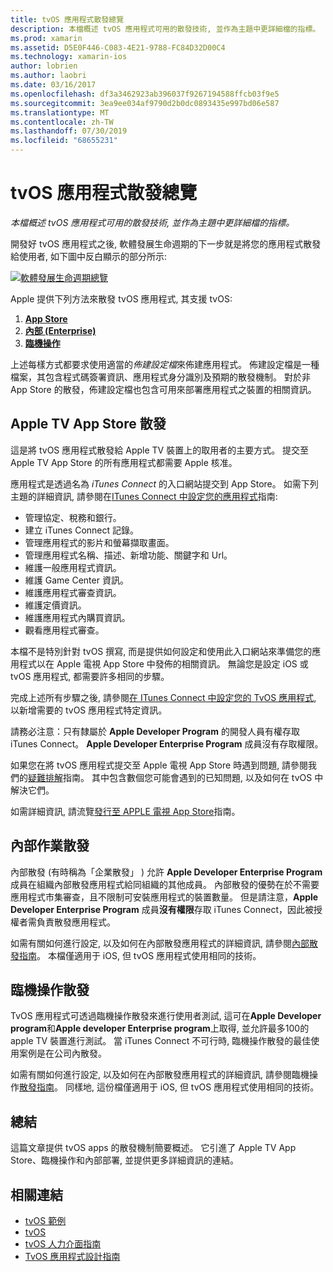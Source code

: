 ```yaml
---
title: tvOS 應用程式散發總覽
description: 本檔概述 tvOS 應用程式可用的散發技術, 並作為主題中更詳細檔的指標。
ms.prod: xamarin
ms.assetid: D5E0F446-C083-4E21-9788-FC84D32D00C4
ms.technology: xamarin-ios
author: lobrien
ms.author: laobri
ms.date: 03/16/2017
ms.openlocfilehash: df3a3462923ab396037f9267194588ffcb03f9e5
ms.sourcegitcommit: 3ea9ee034af9790d2b0dc0893435e997bd06e587
ms.translationtype: MT
ms.contentlocale: zh-TW
ms.lasthandoff: 07/30/2019
ms.locfileid: "68655231"
---
```

# <a name="tvos-app-distribution-overview"></a>tvOS 應用程式散發總覽

_本檔概述 tvOS 應用程式可用的散發技術, 並作為主題中更詳細檔的指標。_


開發好 tvOS 應用程式之後, 軟體發展生命週期的下一步就是將您的應用程式散發給使用者, 如下圖中反白顯示的部分所示:


[![軟體發展生命週期總覽](images/publishingdiagram.png)](images/publishingdiagram.png#lightbox)


Apple 提供下列方法來散發 tvOS 應用程式, 其支援 tvOS:

1. [**App Store**](#Apple-TV-App-Store-Distribution)
2. [**內部 (Enterprise)** ](#In-House-Distribution) 
3. [**臨機操作**](#Ad_Hoc_Distribution) 

上述每樣方式都要求使用適當的*佈建設定檔*來佈建應用程式。 佈建設定檔是一種檔案，其包含程式碼簽署資訊、應用程式身分識別及預期的散發機制。 對於非 App Store 的散發，佈建設定檔也包含可用來部署應用程式之裝置的相關資訊。

<a name="Apple-TV-App-Store-Distribution" />

## <a name="apple-tv-app-store-distribution"></a>Apple TV App Store 散發

這是將 tvOS 應用程式散發給 Apple TV 裝置上的取用者的主要方式。 提交至 Apple TV App Store 的所有應用程式都需要 Apple 核准。

應用程式是透過名為 *iTunes Connect* 的入口網站提交到 App Store。 如需下列主題的詳細資訊, 請參閱在[ITunes Connect 中設定您的應用程式](~/ios/deploy-test/app-distribution/app-store-distribution/itunesconnect.md)指南:

- 管理協定、稅務和銀行。
- 建立 iTunes Connect 記錄。
- 管理應用程式的影片和螢幕擷取畫面。
- 管理應用程式名稱、描述、新增功能、關鍵字和 Url。
- 維護一般應用程式資訊。
- 維護 Game Center 資訊。
- 維護應用程式審查資訊。
- 維護定價資訊。
- 維護應用程式內購買資訊。
- 觀看應用程式審查。

本檔不是特別針對 tvOS 撰寫, 而是提供如何設定和使用此入口網站來準備您的應用程式以在 Apple 電視 App Store 中發佈的相關資訊。 無論您是設定 iOS 或 tvOS 應用程式, 都需要許多相同的步驟。

完成上述所有步驟之後, 請參閱[在 ITunes Connect 中設定您的 TvOS 應用程式](~/ios/tvos/deploy-test/app-distribution/itunes-connect.md), 以新增需要的 tvOS 應用程式特定資訊。

請務必注意：只有隸屬於 **Apple Developer Program** 的開發人員有權存取 iTunes Connect。 **Apple Developer Enterprise Program** 成員沒有存取權限。

如果您在將 tvOS 應用程式提交至 Apple 電視 App Store 時遇到問題, 請參閱我們的[疑難排解](~/ios/tvos/troubleshooting.md)指南。 其中包含數個您可能會遇到的已知問題, 以及如何在 tvOS 中解決它們。

如需詳細資訊, 請流覽[發行至 APPLE 電視 App Store](~/ios/tvos/deploy-test/app-distribution/app-store-publishing.md)指南。

<a name="In-House-Distribution" />

## <a name="in-house-distribution"></a>內部作業散發

內部散發 (有時稱為「企業散發」  ) 允許 **Apple Developer Enterprise Program** 成員在組織內部散發應用程式給同組織的其他成員。 內部散發的優勢在於不需要應用程式市集審查，且不限制可安裝應用程式的裝置數量。 但是請注意，**Apple Developer Enterprise Program** 成員**沒有權限**存取 iTunes Connect，因此被授權者需負責散發應用程式。

如需有關如何進行設定, 以及如何在內部散發應用程式的詳細資訊, 請參閱[內部散發指南](~/ios/deploy-test/app-distribution/in-house-distribution.md)。 本檔僅適用于 iOS, 但 tvOS 應用程式使用相同的技術。

<a name="Ad_Hoc_Distribution"/>

## <a name="ad-hoc-distribution"></a>臨機操作散發

TvOS 應用程式可透過臨機操作散發來進行使用者測試, 這可在**Apple Developer program**和**Apple developer Enterprise program**上取得, 並允許最多100的 apple TV 裝置進行測試。 當 iTunes Connect 不可行時, 臨機操作散發的最佳使用案例是在公司內散發。

如需有關如何進行設定, 以及如何在內部散發應用程式的詳細資訊, 請參閱臨機操作[散發指南](~/ios/deploy-test/app-distribution/ad-hoc-distribution.md)。 同樣地, 這份檔僅適用于 iOS, 但 tvOS 應用程式使用相同的技術。

<a name="Summary" />

## <a name="summary"></a>總結

這篇文章提供 tvOS apps 的散發機制簡要概述。 它引進了 Apple TV App Store、臨機操作和內部部署, 並提供更多詳細資訊的連結。



## <a name="related-links"></a>相關連結

- [tvOS 範例](https://docs.microsoft.com/samples/browse/?products=xamarin&term=Xamarin.iOS+tvOS)
- [tvOS](https://developer.apple.com/tvos/)
- [tvOS 人力介面指南](https://developer.apple.com/tvos/human-interface-guidelines/)
- [TvOS 應用程式設計指南](https://developer.apple.com/library/prerelease/tvos/documentation/General/Conceptual/AppleTV_PG/)
